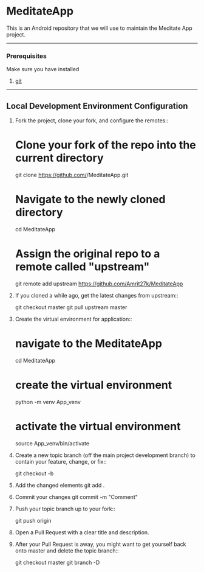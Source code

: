 # MeditateApp

This is an Android repository that we will use to maintain the Meditate App project.

---

### Prerequisites

Make sure you have installed

1. [git](https://git-scm.com/downloads)

---

Local Development Environment Configuration
-------------------------------------------

1. Fork the project, clone your fork, and configure the remotes::

    # Clone your fork of the repo into the current directory
    git clone https://github.com/<your-username>/MeditateApp.git
    # Navigate to the newly cloned directory
    cd MeditateApp
    # Assign the original repo to a remote called "upstream"
    git remote add upstream https://github.com/Amrit27k/MeditateApp

2. If you cloned a while ago, get the latest changes from upstream::
 
    git checkout master
    git pull upstream master

3. Create the virtual environment for application::
  
    # navigate to the MeditateApp
    cd MeditateApp

    # create the virtual environment
    python -m venv App_venv

    # activate the virtual environment
    source App_venv/bin/activate
    
4. Create a new topic branch (off the main project development branch) to contain your feature, change, or fix::

    git checkout -b <topic-branch-name>
    
5. Add the changed elements 
   git add .
5. Commit your changes
    git commit -m "Comment"
6. Push your topic branch up to your fork::
    
    git push origin <topic-branch-name>

7. Open a Pull Request with a clear title and description.
8. After your Pull Request is away, you might want to get yourself back onto master and delete the topic branch::

    git checkout master
    git branch -D <topic-branch-name>
